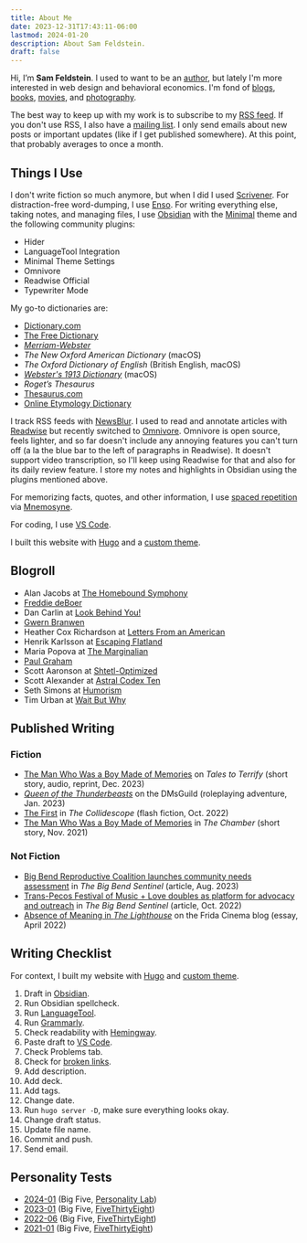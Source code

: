 ```yaml
---
title: About Me
date: 2023-12-31T17:43:11-06:00
lastmod: 2024-01-20
description: About Sam Feldstein.
draft: false
---
```


Hi, I’m **Sam Feldstein**. I used to want to be an [author](#published-writing), but lately I'm more interested in web design and behavioral economics. I'm fond of [blogs](#blogroll), [books](https://www.goodreads.com/user/show/153965751-sam-feldstein), [movies](https://letterboxd.com/HoogoSteeglitz/), and [photography](https://www.instagram.com/seldstein/).

The best way to keep up with my work is to subscribe to my [RSS feed](/posts/index.xml). If you don't use RSS, I also have a [mailing list](https://samfeldstein.substack.com/). I only send emails about new posts or important updates (like if I get published somewhere). At this point, that probably averages to once a month.

## Things I Use

I don't write fiction so much anymore, but when I did I used [Scrivener](https://www.literatureandlatte.com/scrivener/overview). For distraction-free word-dumping, I use [Enso](https://enso.sonnet.io/). For writing everything else, taking notes, and managing files, I use [Obsidian](https://obsidian.md/) with the [Minimal](https://minimal.guide/home) theme and the following community plugins:

- Hider
- LanguageTool Integration
- Minimal Theme Settings
- Omnivore
- Readwise Official
- Typewriter Mode

My go-to dictionaries are:

- [Dictionary.com](https://www.dictionary.com/)
- [The Free Dictionary](https://www.thefreedictionary.com/)
- [*Merriam-Webster*](https://www.merriam-webster.com/)
- *The New Oxford American Dictionary* (macOS)
- *The Oxford Dictionary of English* (British English, macOS)
- [*Webster's 1913 Dictionary*](https://github.com/cmod/websters-1913) (macOS)
- *Roget’s Thesaurus*
- [Thesaurus.com](https://www.thesaurus.com/)
- [Online Etymology Dictionary](https://www.etymonline.com/)

I track RSS feeds with [NewsBlur](https://newsblur.com/). I used to read and annotate articles with [Readwise](https://readwise.io/) but recently switched to [Omnivore](https://omnivore.app/). Omnivore is open source, feels lighter, and so far doesn't include any annoying features you can't turn off (a la the blue bar to the left of paragraphs in Readwise). It doesn't support video transcription, so I'll keep using Readwise for that and also for its daily review feature. I store my notes and highlights in Obsidian using the plugins mentioned above.

For memorizing facts, quotes, and other information, I use [spaced repetition](https://en.wikipedia.org/wiki/Spaced_repetition) via [Mnemosyne](https://mnemosyne-proj.org/).

For coding, I use [VS Code](https://code.visualstudio.com/).

I built this website with [Hugo](https://gohugo.io/) and a [custom theme](https://github.com/seldstein/personal-website).

## Blogroll

- Alan Jacobs at [The Homebound Symphony](https://blog.ayjay.org/)
- [Freddie deBoer](https://freddiedeboer.substack.com/)
- Dan Carlin at [Look Behind You!](https://dancarlin.substack.com/)
- [Gwern Branwen](https://gwern.net/)
- Heather Cox Richardson at [Letters From an American](https://heathercoxrichardson.substack.com/)
- Henrik Karlsson at [Escaping Flatland](https://www.henrikkarlsson.xyz/)
- Maria Popova at [The Marginalian](https://www.themarginalian.org/)
- [Paul Graham](https://www.paulgraham.com/)
- Scott Aaronson at [Shtetl-Optimized](https://scottaaronson.blog/)
- Scott Alexander at [Astral Codex Ten](https://www.astralcodexten.com/)
- Seth Simons at [Humorism](https://www.humorism.xyz/)
- Tim Urban at [Wait But Why](https://waitbutwhy.com/)

## Published Writing

### Fiction

- [The Man Who Was a Boy Made of Memories](https://talestoterrify.com/episodes/619-z-j-garcia-samuel-feldstein/) on *Tales to Terrify* (short story, audio, reprint, Dec. 2023)
- [*Queen of the Thunderbeasts*](https://www.dmsguild.com/product/426630/Queen-of-the-Thunderbeasts?affiliate_id=1701028) on the DMsGuild (roleplaying adventure, Jan. 2023)
- [The First](https://thecollidescope.com/2022/10/16/the-first/) in *The Collidescope* (flash fiction, Oct. 2022)
- [The Man Who Was a Boy Made of Memories](https://thechambermagazine.com/2021/11/12/the-man-who-was-a-boy-made-of-memories-science-fiction-horror-by-samuel-feldstein/) in *The Chamber* (short story, Nov. 2021)

### Not Fiction

- [Big Bend Reproductive Coalition launches community needs assessment](https://bigbendsentinel.com/2023/08/09/big-bend-reproductive-coalition-launches-community-needs-assessment-with-inaugural-town-hal/?mc_cid=b24b0bb606) in *The Big Bend Sentinel* (article, Aug. 2023)
- [Trans-Pecos Festival of Music + Love doubles as platform for advocacy and outreach](https://bigbendsentinel.com/2022/10/05/trans-pecos-festival-of-music-love-doubles-as-platform-for-advocacy-and-outreach/) in *The Big Bend Sentinel* (article, Oct. 2022)
- [Absence of Meaning in *The Lighthouse*](https://thefridacinema.org/film-criticism/absence-of-meaning-the-lighthouse/) on the Frida Cinema blog (essay, April 2022)

## Writing Checklist

For context, I built my website with [Hugo](https://gohugo.io/) and [custom theme](https://github.com/seldstein/personal-website).

1. Draft in [Obsidian](https://obsidian.md/).
2. Run Obsidian spellcheck.
3. Run [LanguageTool](https://languagetool.org/).
4. Run [Grammarly](https://www.grammarly.com/).
5. Check readability with [Hemingway](https://hemingwayapp.com/).
6. Paste draft to [VS Code](https://code.visualstudio.com/).
7. Check Problems tab.
8. Check for [broken links](https://marketplace.visualstudio.com/items?itemName=BillDietrich.linkcheckerhtml).
9. Add description.
10. Add deck.
11. Add tags.
12. Change date.
13. Run `hugo server -D`, make sure everything looks okay.
14. Change draft status.
15. Update file name.
16. Commit and push.
17. Send email.

## Personality Tests

- [2024-01](/personality-tests/big-five-2024-01.html) (Big Five, [Personality Lab](https://www.personalitylab.org/))
- [2023-01](/personality-tests/big-five-2023-01.pdf) (Big Five, [FiveThirtyEight](https://projects.fivethirtyeight.com/personality-quiz/))
- [2022-06](/personality-tests/big-five-2022-06.pdf) (Big Five, [FiveThirtyEight](https://projects.fivethirtyeight.com/personality-quiz/))
- [2021-01](/personality-tests/big-five-2021-01.pdf) (Big Five, [FiveThirtyEight](https://projects.fivethirtyeight.com/personality-quiz/))
